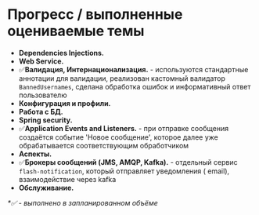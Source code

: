 # Прогресс / выполненные оцениваемые темы

- **Dependencies Injections.**
- **Web Service.**
- ✅**Валидация, Интернационализация.** - используются стандартные аннотации для валидации, реализован кастомный
  валидатор
  `BannedUsernames`, сделана обработка ошибок и информативный ответ пользователю
- **Конфигурация и профили.**
- **Работа с БД.**
- **Spring security.**
- ✅**Application Events and Listeners.** - при отправке сообщения создаётся событие 'Новое сообщение', которое далее уже
  обрабатывается соответствующим обработчиком
- **Аспекты.**
- ✅**Брокеры сообщений (JMS, AMQP, Kafka).** - отдельный сервис `flash-notification`, который отправляет уведомления (
  email), взаимодействие через kafka
- **Обслуживание.**

_*✅ - выполнено в запланированном объёме_
